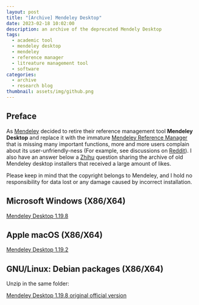 ```yaml
---
layout: post
title: "[Archive] Mendeley Desktop"
date: 2023-02-18 10:02:00
description: an archive of the deprecated Mendely Desktop
tags:
  - academic tool
  - mendeley desktop
  - mendeley
  - reference manager
  - litreature management tool
  - software
categories:
  - archive
  - research blog
thumbnail: assets/img/github.png
---
```


## Preface

As [Mendeley](https://www.mendeley.com/) decided to retire their reference management tool **Mendeley Desktop** and replace it with the immature [Mendeley Reference Manager](https://www.mendeley.com/reference-management/reference-manager) that is missing many important functions, more and more users complain about its user-unfriendly-ness (For example, see discussions on [Reddit](https://www.reddit.com/r/Mendeley/comments/10gfzoq/mendeley_reference_manager_is_a_horrible_program/)). I also have an answer below a [Zhihu](https://www.zhihu.com/question/380051419/answer/1508753929) question sharing the archive of old Mendeley desktop installers that received a large amount of likes.

Please keep in mind that the copyright belongs to Mendeley, and I hold no responsibility for data lost or any damage caused by incorrect installation.

## Microsoft Windows (X86/X64)

[Mendeley Desktop 1.19.8](https://pan.baidu.com/s/1AR1WFE0uawl_Z6eckJ_OPw?pwd=13pw)

## Apple macOS (X86/X64)

[Mendeley Desktop 1.19.2](https://pan.baidu.com/s/1AR1WFE0uawl_Z6eckJ_OPw?pwd=13pw)

## GNU/Linux: Debian packages (X86/X64)

Unzip in the same folder:

[Mendeley Desktop 1.19.8 original official version](https://pan.baidu.com/s/1AR1WFE0uawl_Z6eckJ_OPw?pwd=13pw)
